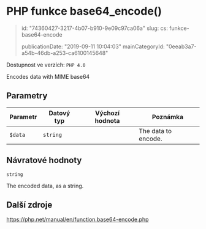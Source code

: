 PHP funkce base64_encode()
==========================

> id: "74360427-3217-4b07-b910-9e09c97ca06a"
> slug:
> 	cs: funkce-base64-encode
> 
> publicationDate: "2019-09-11 10:04:03"
> mainCategoryId: "0eeab3a7-a54b-46db-a253-ca6100145648"

Dostupnost ve verzích: `PHP 4.0`

Encodes data with MIME base64


Parametry
--------------

| Parametr | Datový typ | Výchozí hodnota | Poznámka |
|-----|-----|-----|-----|
| `$data` | `string` |  | The data to encode. |


Návratové hodnoty
----------------

`string`

The encoded data, as a string.

Další zdroje
------------

https://php.net/manual/en/function.base64-encode.php
